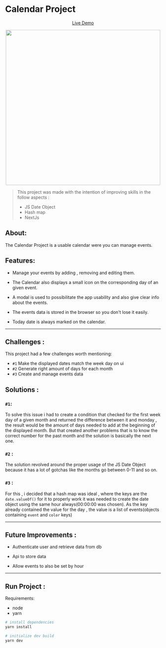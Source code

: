 # Calendar Project

<!-- TODO review readme -->

<p align="center">
<a href='https://calendar-roan.vercel.app/' target="_blank">
Live Demo
</a>
</p>

<p align="center">
<img src="https://user-images.githubusercontent.com/86134825/169916810-0908a098-e22e-4e5c-889d-ee2423cf57d6.png" width="500px">
</p>

> This project was made with the intention of improving skills in the follow aspects :
>
> - JS Date Object
> - Hash map
> - NextJs

## About:

The Calendar Project is a usable calendar were you can manage events.

## Features:

- Manage your events by adding , removing and editing them.

- The Calendar also displays a small icon on the corresponding day of an given event.

- A modal is used to possibilitate the app usability and also give clear info about the events.

- The events data is stored in the browser so you don't lose it easily.

- Today date is always marked on the calendar.

---

## Challenges :

This project had a few challenges worth mentioning:

- `#1` Make the displayed dates match the week day on ui
- `#2` Generate right amount of days for each month
- `#3` Create and manage events data

## Solutions :

### `#1`:

To solve this issue i had to create a condition that checked for the first week day of a given month and returned the difference between it and monday , the result would be the amount of days needed to add at the beginning of the displayed month. But that created another problems that is to know the correct number for the past month and the solution is basically the next one.

### `#2` :

The solution revolved around the proper usage of the JS Date Object because it has a lot of gotchas like the months go between 0-11 and so on.

### `#3` :

For this , i decided that a hash map was ideal , where the keys are the `date.valueOf()` for it to properly work it was needed to create the date object using the same hour always(00:00:00 was chosen). As the key already contained the value for the day , the value is a list of events(objects containing `event` and `color` keys)

---

## Future Improvements :

- Authenticate user and retrieve data from db

- Api to store data

- Allow events to also be set by hour

---

## Run Project :

Requirements:

- node
- yarn

```bash
# install dependencies
yarn install

# initialize dev build
yarn dev
```
